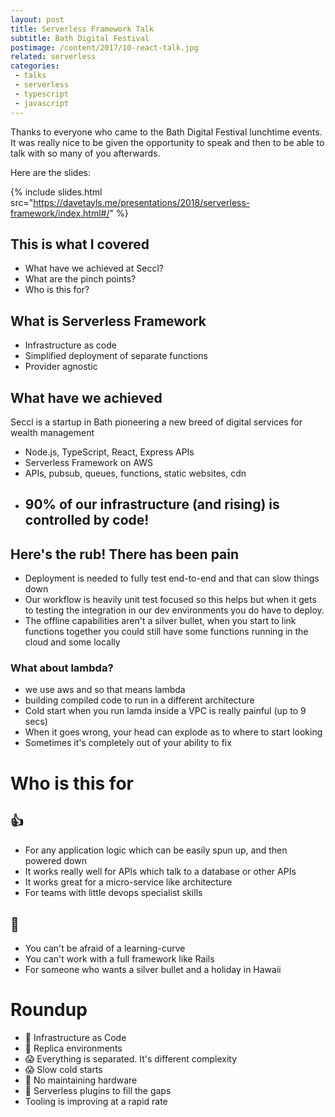 ```yaml
---
layout: post
title: Serverless Framework Talk
subtitle: Bath Digital Festival
postimage: /content/2017/10-react-talk.jpg
related: serverless
categories:
 - talks
 - serverless
 - typescript
 - javascript
---
```


Thanks to everyone who came to the Bath Digital Festival lunchtime events.
It was really nice to be given the opportunity to speak and then to be able
to talk with so many of you afterwards.

Here are the slides:

{% include slides.html src="https://davetayls.me/presentations/2018/serverless-framework/index.html#/" %}

## This is what I covered

  * What have we achieved at Seccl?
  * What are the pinch points?
  * Who is this for?
  
## What is Serverless Framework

 - Infrastructure as code
 - Simplified deployment of separate functions
 - Provider agnostic

## What have we achieved

Seccl is a startup in Bath pioneering a new breed
of digital services for wealth management

* Node.js, TypeScript, React, Express APIs
* Serverless Framework on AWS
* APIs, pubsub, queues, functions, static websites, cdn
* ## 90% of our infrastructure (and rising) is controlled by code!

## Here's the rub! There has been pain

 - Deployment is needed to fully test end-to-end and that can slow things down
 - Our workflow is heavily unit test focused so this helps but when
   it gets to testing the integration in our dev environments you do have
   to deploy.
 - The offline capabilities aren't a silver bullet, when you start to link
   functions together you could still have some functions running in the cloud
   and some locally

### What about lambda?

 - we use aws and so that means lambda
 - building compiled code to run in a different architecture
 - Cold start when you run lamda inside a VPC is really painful (up to 9 secs)
 - When it goes wrong, your head can explode as to where to start looking
 - Sometimes it's completely out of your ability to fix
 
# Who is this for

## 👍

  - For any application logic which can be easily spun up, and then powered down
  - It works really well for APIs which talk to a database or other APIs
  - It works great for a micro-service like architecture
  - For teams with little devops specialist skills
  
## 💩

 - You can't be afraid of a learning-curve
 - You can't work with a full framework like Rails
 - For someone who wants a silver bullet and a holiday in Hawaii
 
# Roundup

 - 💪 Infrastructure as Code
 - 💪 Replica environments
 - 😱 Everything is separated. It's different complexity
 - 😱 Slow cold starts
 - 💪 No maintaining hardware
 - 💪 Serverless plugins to fill the gaps
 - Tooling is improving at a rapid rate
